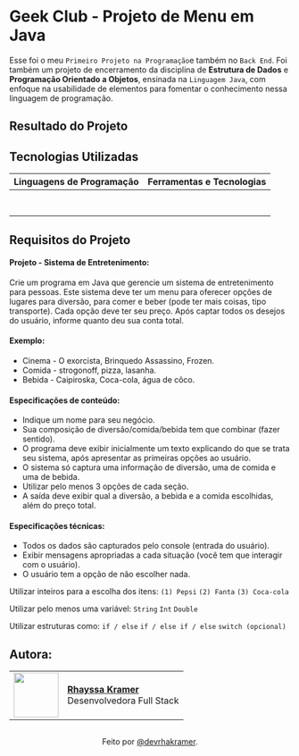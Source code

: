 # Geek Club - Projeto de Menu em Java

Esse foi o meu `Primeiro Projeto na Programação`e também no `Back End`. Foi também um projeto de encerramento da disciplina de **Estrutura de Dados** e **Programação Orientado a Objetos**, ensinada na `Linguagem Java`, com enfoque na usabilidade de elementos para fomentar o conhecimento nessa linguagem de programação.

## Resultado do Projeto

## Tecnologias Utilizadas

| Linguagens de Programação | Ferramentas e Tecnologias |
| :-----------------: | :-----------------------: |
| <img height="40" href="https://github.com/rhayssakramer/blob/main/assets/icon/Java-Dark.sgv"> | <img height="40" href="https://github.com/rhayssakramer/blob/main/assets/icon/VSCode-Dark.sgv">

## Requisitos do Projeto

#### Projeto - Sistema de Entretenimento:
Crie um programa em Java que gerencie um sistema de entretenimento para pessoas. Este sistema deve ter um menu para oferecer opções de lugares para diversão, para comer e beber (pode ter mais coisas, tipo transporte). Cada opção deve ter seu preço. Após captar todos os desejos do usuário, informe quanto deu sua conta total.

#### Exemplo:
- Cinema - O exorcista, Brinquedo Assassino, Frozen.
- Comida - strogonoff, pizza, lasanha.
- Bebida - Caipiroska, Coca-cola, água de côco.

#### Especificações de conteúdo:
- Indique um nome para seu negócio.
- Sua composição de diversão/comida/bebida tem que combinar (fazer sentido).
- O programa deve exibir inicialmente um texto explicando do que se trata seu sistema, após apresentar as primeiras opções ao usuário.
- O sistema só captura uma informação de diversão, uma de comida e uma de bebida.
- Utilizar pelo menos 3 opções de cada seção.
- A saída deve exibir qual a diversão, a bebida e a comida escolhidas, além do preço total.

#### Especificações técnicas:
- Todos os dados são capturados pelo console (entrada do usuário).
- Exibir mensagens apropriadas a cada situação (você tem que interagir com o usuário).
- O usuário tem a opção de não escolher nada.

Utilizar inteiros para a escolha dos itens:
`(1) Pepsi`
`(2) Fanta`
`(3) Coca-cola`

Utilizar pelo menos uma variável:
`String`
`Int`
`Double`

Utilizar estruturas como:
`if / else`
`if / else if / else`
`switch (opcional)`


## Autora:
<table>
  <tr>
    <td>
      <img width="80px" align="center" src=""/>
    </td>
    <td align="left">
      <a href="https://github.com/rhayssakramer">
        <span><b>Rhayssa Kramer</b></span>
      </a>
      <br>
      <span>Desenvolvedora Full Stack</span>
    </td>
  </tr>
</table>

##
<div align="center">Feito por <a href="https://github.com/rhayssakramer">@devrhakramer</a>.</div>
